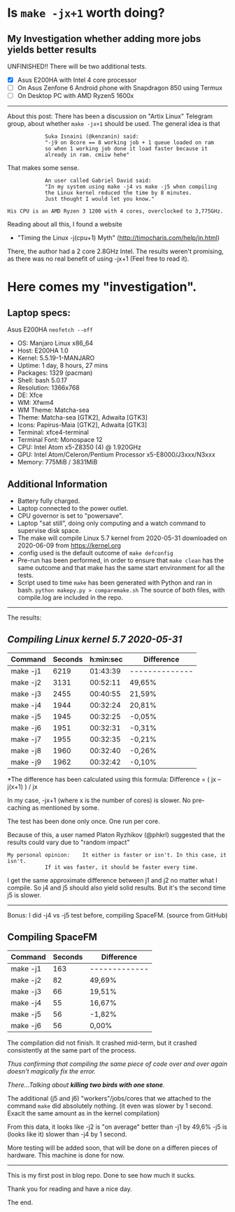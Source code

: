 # Is ```make -jx+1``` worth doing?
## My Investigation whether adding more jobs yields better results

UNFINISHED!!
There will be two additional tests.
- [x] Asus E200HA with Intel 4 core processor 
- [ ] On Asus Zenfone 6 Android phone with Snapdragon 850 using Termux
- [ ] On Desktop PC with AMD Ryzen5 1600x

--------------------------

About this post:
There has been a discussion on "Artix Linux" Telegram group, about whether ```make -jx+1``` should be used.
The general idea is that

				Suka Isnaini (@kenzanin) said:
				"-j9 on 8core == 8 working job + 1 queue loaded on ram 
				so when 1 working job done it load faster because it
				already in ram. cmiiw hehe"

That makes some sense. 

				An user called Gabriel David said:	
				"In my system using make -j4 vs make -j5 when compiling
				the Linux kernel reduced the time by 8 minutes. 
				Just thought I would let you know."
	
	His CPU is an AMD Ryzen 3 1200 with 4 cores, overclocked to 3,775GHz.

Reading about all this, I found a website

* "Timing the Linux -j(cpu+1) Myth" 	(http://timocharis.com/help/jn.html)

There, the author had a 2 core 2.8GHz Intel. 
The results weren't promising, as there was no real benefit of using -jx+1 (Feel free to read it).

# Here comes my "investigation".

## Laptop specs:
Asus E200HA
```neofetch --off```
* OS: Manjaro Linux x86_64 
* Host: E200HA 1.0 
* Kernel: 5.5.19-1-MANJARO 
* Uptime: 1 day, 8 hours, 27 mins 
* Packages: 1329 (pacman) 
* Shell: bash 5.0.17 
* Resolution: 1366x768 
* DE: Xfce 
* WM: Xfwm4 
* WM Theme: Matcha-sea 
* Theme: Matcha-sea [GTK2], Adwaita [GTK3] 
* Icons: Papirus-Maia [GTK2], Adwaita [GTK3] 
* Terminal: xfce4-terminal 
* Terminal Font: Monospace 12 
* CPU: Intel Atom x5-Z8350 (4) @ 1.920GHz 
* GPU: Intel Atom/Celeron/Pentium Processor x5-E8000/J3xxx/N3xxx 
* Memory: 775MiB / 3831MiB

## Additional Information
* Battery fully charged.
* Laptop connected to the power outlet.
* CPU governor is set to "powersave".
* Laptop "sat still", doing only computing and a watch command to supervise disk space.
* The make will compile Linux 5.7 kernel from 2020-05-31 downloaded on 2020-06-09 from https://kernel.org
* .config used is the default outcome of ```make defconfig```
* Pre-run has been performed, in order to ensure that ```make clean``` has the same outcome
and that make has the same start environment for all the tests.
* Script used to time ```make``` has been generated with Python and ran in bash.
```python makepy.py > comparemake.sh```
The source of both files, with compile.log are included in the repo.
--------------------------

The results:

## *Compiling Linux kernel 5.7 2020-05-31*
  Command | Seconds	| h:min:sec |	Difference
  --------|---------|-----------|-----------
make	-j1 |	6219 |	01:43:39 |	--------------
make	-j2 |	3131 |	00:52:11 |	49,65%
make	-j3 |	2455 |	00:40:55 |	21,59%
make	-j4 |	1944 |	00:32:24 |	20,81%
make	-j5 |	1945 |	00:32:25 |	-0,05%
make	-j6 |	1951 |	00:32:31 |	-0,31%
make	-j7 |	1955 |	00:32:35 |	-0,21%
make	-j8 |	1960 |	00:32:40 |	-0,26%
make	-j9 |	1962 |	00:32:42 |	-0,10%


*The difference has been calculated using this formula: Difference = ( jx – j(x+1) ) / jx


In my case, -jx+1 (where x is the number of cores) is slower. No pre-caching as mentioned by some.


The test has been done only once. One run per core.

Because of this, a user named Platon Ryzhikov (@phkrl) suggested that
				the results could vary due to "random impact"


	My personal opinion:	It either is faster or isn't. In this case, it isn't.
				If it was faster, it should be faster every time.

I get the same approximate difference between j1 and j2 no matter what I compile. 
So j4 and j5 should also yield solid results. But it's the second time j5 is slower.

---------------------------

Bonus:
I did -j4 vs -j5 test before, compiling SpaceFM. (source from GitHub)


##		Compiling SpaceFM	
Command|Seconds|Difference
-------|-------|----------
make	-j1	|	163	|	-------------
make	-j2	|	82	|	49,69%
make	-j3	|	66	|	19,51%
make	-j4	|	55	|	16,67%
make	-j5	|	56	|	-1,82%
make	-j6	|	56	|	0,00%


The compilation did not finish. It crashed mid-term, but it crashed consistently at
the same part of the process. 

*Thus confirming that compiling the same piece of code over and over again doesn't magically fix the error.*

*There...Talking about **killing two birds with one stone**.*

The additional (j5 and j6) "workers"/jobs/cores that we attached to the command ```make``` did absolutely nothing.
(it even was slower by 1 second. Exaclt the same amount as in the kernel compilation)

From this data, it looks like 
	-j2 is "on average" better than -j1 by 49,6%
	-j5 is (looks like it) slower than -j4 by 1 second. 



More testing will be added soon, that will be done on a differen pieces of hardware.
This machine is done for now.

--------------------------

This is my first post in blog repo. 
Done to see how much it sucks.

Thank you for reading and have a nice day.

The end.
